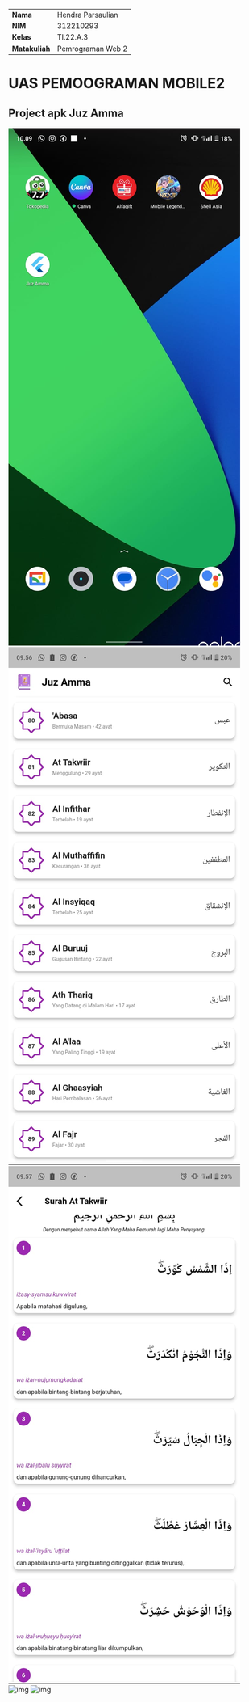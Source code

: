 |  | |
| ----------- | ----------- |
| <b> Nama     | Hendra Parsaulian       |
| <b> NIM     | 312210293       |
| <b> Kelas   | TI.22.A.3        |
| <b> Matakuliah   | Pemrograman Web 2       |
# UAS PEMOOGRAMAN MOBILE2
## Project apk Juz Amma
![img](https://github.com/Hendraparsaulian28/uasmobile2/blob/main/img/1.jpeg)
![img](https://github.com/Hendraparsaulian28/uasmobile2/blob/main/img/2.jpeg)
![img](https://github.com/Hendraparsaulian28/uasmobile2/blob/main/img/3.jpeg)
![img](../uaspm/img/4.jpeg)
![img](../uaspm/img/5.jpeg)
